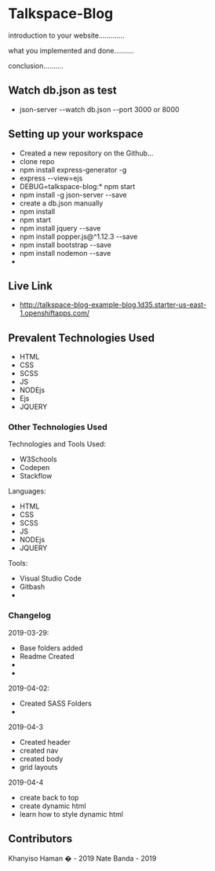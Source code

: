 # Talkspace-Blog

introduction to your website.............

what you implemented and done..........

conclusion..........

## Watch db.json as test
- json-server --watch db.json --port 3000 or 8000


## Setting up your workspace

- Created a new repository on the Github...
- clone repo
- npm install express-generator -g
- express --view=ejs
- DEBUG=talkspace-blog:* npm start
- npm install -g json-server --save
- create a db.json manually
- npm install
- npm start
- npm install jquery --save
- npm install popper.js@^1.12.3 --save
- npm install bootstrap --save
- npm install nodemon --save
-

## Live Link

-  http://talkspace-blog-example-blog.1d35.starter-us-east-1.openshiftapps.com/

## Prevalent Technologies Used

- HTML
- CSS
- SCSS
- JS
- NODEjs
- Ejs
- JQUERY

### Other Technologies Used

Technologies and Tools Used:

- W3Schools
- Codepen
- Stackflow

Languages:

- HTML
- CSS
- SCSS
- JS
- NODEjs
- JQUERY

Tools:

- Visual Studio Code
- Gitbash
- 


### Changelog

2019-03-29:
- Base folders added
- Readme Created 
- 
- 

2019-04-02:
- Created SASS Folders
- 

2019-04-3
- Created header
- created nav
- created body
- grid layouts

2019-04-4
- create back to top
- create dynamic html
- learn how to style dynamic html

## Contributors

Khanyiso Haman	� - 2019
Nate Banda - 2019

